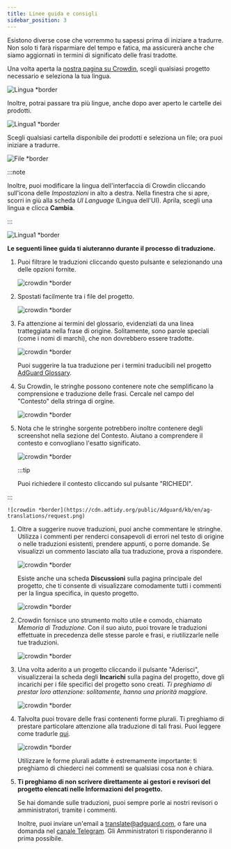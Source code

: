 ```yaml
---
title: Linee guida e consigli
sidebar_position: 3
---
```


Esistono diverse cose che vorremmo tu sapessi prima di iniziare a tradurre. Non solo ti farà risparmiare del tempo e fatica, ma assicurerà anche che siamo aggiornati in termini di significato delle frasi tradotte.

Una volta aperta la [nostra pagina su Crowdin](https://crowdin.com/profile/adguard/), scegli qualsiasi progetto necessario e seleziona la tua lingua.

![Lingua *border](https://cdn.adtidy.org/content/Kb/ad_blocker/miscellaneous/adguard_translations/language.png)

Inoltre, potrai passare tra più lingue, anche dopo aver aperto le cartelle dei prodotti.

![Lingua1 *border](https://cdn.adtidy.org/content/Kb/ad_blocker/miscellaneous/adguard_translations/language1.png)

Scegli qualsiasi cartella disponibile dei prodotti e seleziona un file; ora puoi iniziare a tradurre.

![File *border](https://cdn.adtidy.org/content/Kb/ad_blocker/miscellaneous/adguard_translations/files.png)

:::note

Inoltre, puoi modificare la lingua dell'interfaccia di Crowdin cliccando sull'icona delle *Impostazioni* in alto a destra. Nella finestra che si apre, scorri in giù alla scheda *UI Language* (Lingua dell'UI). Aprila, scegli una lingua e clicca **Cambia**.

:::

![Lingua1 *border](https://cdn.adtidy.org/content/Kb/ad_blocker/miscellaneous/adguard_translations/settings_en.png)

**Le seguenti linee guida ti aiuteranno durante il processo di traduzione.**

1. Puoi filtrare le traduzioni cliccando questo pulsante e selezionando una delle opzioni fornite.

    ![crowdin *border](https://cdn.adtidy.org/public/Adguard/kb/en/ag-translations/filter.png)

1. Spostati facilmente tra i file del progetto.

    ![crowdin *border](https://cdn.adtidy.org/content/Kb/ad_blocker/miscellaneous/adguard_translations/filter_files.png)

1. Fa attenzione ai termini del glossario, evidenziati da una linea tratteggiata nella frase di origine. Solitamente, sono parole speciali (come i nomi di marchi), che non dovrebbero essere tradotte.

    ![crowdin *border](https://cdn.adtidy.org/public/Adguard/kb/en/ag-translations/terms.png)

    Puoi suggerire la tua traduzione per i termini traducibili nel progetto [AdGuard Glossary](https://crowdin.com/project/adguard-glossary).

1. Su Crowdin, le stringhe possono contenere note che semplificano la comprensione e traduzione delle frasi. Cercale nel campo del "Contesto" della stringa di orgine.

    ![crowdin *border](https://cdn.adtidy.org/public/Adguard/kb/en/ag-translations/context-note.png)

1. Nota che le stringhe sorgente potrebbero inoltre contenere degli screenshot nella sezione del Contesto. Aiutano a comprendere il contesto e convogliano l'esatto significato.

    ![crowdin *border](https://cdn.adtidy.org/public/Adguard/kb/en/ag-translations/screenshot.png)

    :::tip

    Puoi richiedere il contesto cliccando sul pulsante "RICHIEDI".


:::

    ![crowdin *border](https://cdn.adtidy.org/public/Adguard/kb/en/ag-translations/request.png)

1. Oltre a suggerire nuove traduzioni, puoi anche commentare le stringhe. Utilizza i commenti per renderci consapevoli di errori nel testo di origine o nelle traduzioni esistenti, prendere appunti, o porre domande. Se visualizzi un commento lasciato alla tua traduzione, prova a rispondere.

    ![crowdin *border](https://cdn.adtidy.org/public/Adguard/kb/en/ag-translations/comments.png)

    Esiste anche una scheda **Discussioni** sulla pagina principale del progetto, che ti consente di visualizzare comodamente tutti i commenti per la lingua specifica, in questo progetto.

    ![crowdin *border](https://cdn.adtidy.org/public/Adguard/kb/en/ag-translations/discussions.png)

1. Crowdin fornisce uno strumento molto utile e comodo, chiamato *Memoria di Traduzione*. Con il suo aiuto, puoi trovare le traduzioni effettuate in precedenza delle stesse parole e frasi, e riutilizzarle nelle tue traduzioni.

    ![crowdin *border](https://cdn.adtidy.org/public/Adguard/kb/en/ag-translations/tm.png)

1. Una volta aderito a un progetto cliccando il pulsante "Aderisci", visualizzerai la scheda degli **Incarichi** sulla pagina del progetto, dove gli incarichi per i file specifici del progetto sono creati. *Ti preghiamo di prestar loro attenzione: solitamente, hanno una priorità maggiore.*

    ![crowdin *border](https://cdn.adtidy.org/public/Adguard/kb/en/ag-translations/tasks.png)

1. Talvolta puoi trovare delle frasi contenenti forme plurali. Ti preghiamo di prestare particolare attenzione alla traduzione di tali frasi. Puoi leggere come tradurle [qui](../plural-forms).

    ![crowdin *border](https://cdn.adtidy.org/public/Adguard/kb/en/ag-translations/plurals.png)

    Utilizzare le forme plurali adatte è estremamente importante: ti preghiamo di chiederci nei commenti se qualsiasi cosa non è chiara.

1. **Ti preghiamo di non scrivere direttamente ai gestori e revisori del progetto elencati nelle Informazioni del progetto.**

    Se hai domande sulle traduzioni, puoi sempre porle ai nostri revisori o amministratori, tramite i commenti.

    Inoltre, puoi inviare un'email a [translate@adguard.com](mailto:translate@adguard.com), o fare una domanda nel [canale Telegram](https://t.me/joinchat/UVYTLcHbr8JmOGIy). Gli Amministratori ti risponderanno il prima possibile.
